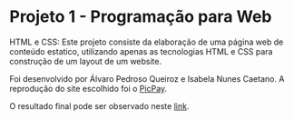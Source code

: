 <h1> Projeto 1 - Programação para Web </h1> 
<p>  HTML e CSS: Este projeto consiste da elaboração de uma página web de conteúdo estatico, utilizando apenas as tecnologias HTML 
e CSS para construção de um layout de um website. </p>
<p> Foi desenvolvido por Álvaro Pedroso Queiroz e Isabela Nunes Caetano. A reprodução do site escolhido foi o <a href="https://www.picpay.com/site">PicPay</a>.</p> 
<p> O resultado final pode ser observado neste <a href="https://isabelanunes.github.io./">link</a>. </p>
